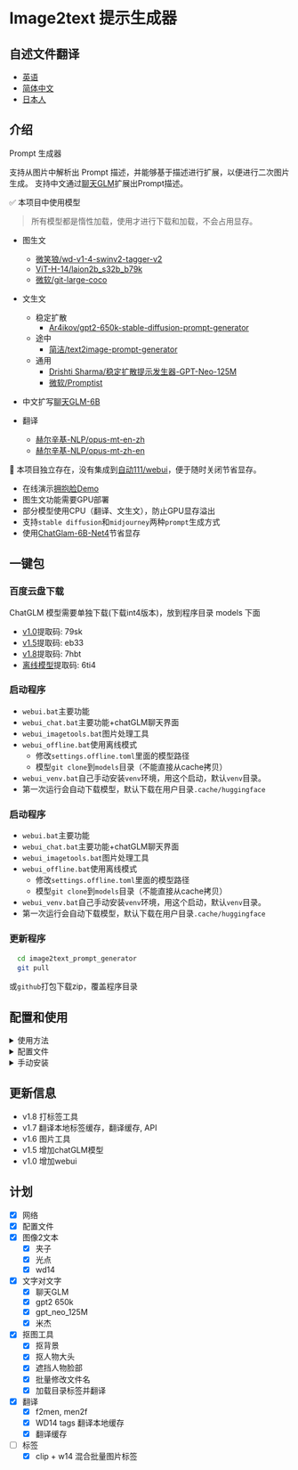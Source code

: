# Image2text 提示生成器

## 自述文件翻译

-   [英语](README.en.md)
-   [简体中文](README.md)
-   [日本人](README.ja.md)

## 介绍

Prompt 生成器

支持从图片中解析出 Prompt 描述，并能够基于描述进行扩展，以便进行二次图片生成。
支持中文通过[聊天GLM](https://github.com/THUDM/ChatGLM-6B)扩展出Prompt描述。

✅ 本项目中使用模型

> 所有模型都是惰性加载，使用才进行下载和加载，不会占用显存。

-   图生文
    -   [微笑狼/wd-v1-4-swinv2-tagger-v2](https://huggingface.co/SmilingWolf/wd-v1-4-swinv2-tagger-v2)
    -   [ViT-H-14/laion2b_s32b_b79k](https://huggingface.co/ViT-H-14/laion2b_s32b_b79k)
    -   [微软/git-large-coco](https://huggingface.co/microsoft/git-large-coco)

-   文生文
    -   稳定扩散
        -   [Ar4ikov/gpt2-650k-stable-diffusion-prompt-generator](https://huggingface.co/Ar4ikov/gpt2-650k-stable-diffusion-prompt-generator)
    -   途中
        -   [简洁/text2image-prompt-generator](https://huggingface.co/succinctly/text2image-prompt-generator)
    -   通用
        -   [Drishti Sharma/稳定扩散提示发生器-GPT-Neo-125M](https://huggingface.co/DrishtiSharma/StableDiffusion-Prompt-Generator-GPT-Neo-125M)
        -   [微软/Promptist](https://huggingface.co/microsoft/Promptist)

-   中文扩写[聊天GLM-6B](https://github.com/THUDM/ChatGLM-6B)

-   翻译
    -   [赫尔辛基-NLP/opus-mt-en-zh](https://huggingface.co/Helsinki-NLP/opus-mt-en-zh)
    -   [赫尔辛基-NLP/opus-mt-zh-en](https://huggingface.co/Helsinki-NLP/opus-mt-zh-en)

🚩 本项目独立存在，没有集成到[自动111/webui](https://github.com/AUTOMATIC1111/stable-diffusion-webui)，便于随时关闭节省显存。

-   在线演示[拥抱脸Demo](https://huggingface.co/spaces/hahahafofo/image2text_prompt_generator)
-   图生文功能需要GPU部署
-   部分模型使用CPU（翻译、文生文），防止GPU显存溢出
-   支持`stable diffusion`和`midjourney`两种`prompt`生成方式
-   使用[ChatGlam-6B-Net4](https://huggingface.co/THUDM/chatglm-6b-int4)节省显存

## 一键包

### 百度云盘下载

ChatGLM 模型需要单独下载(下载int4版本)，放到程序目录 models 下面

-   [v1.0](https://pan.baidu.com/s/1pKtpPmiuliX7rf0z-5HY_w?pwd=79sk)提取码: 79sk
-   [v1.5](https://pan.baidu.com/s/1vMzDGbtTO0-CD7wk-4GrcQ?pwd=eb33)提取码: eb33
-   [v1.8](https://pan.baidu.com/s/1bup8Oa56e_S4andbU8wk0g?pwd=7hbt)提取码: 7hbt
-   [离线模型](https://pan.baidu.com/s/1_Hs-MRjSxg0gaIRDaUTD8Q?pwd=6ti4)提取码: 6ti4

### 启动程序

-   `webui.bat`主要功能
-   `webui_chat.bat`主要功能+chatGLM聊天界面
-   `webui_imagetools.bat`图片处理工具
-   `webui_offline.bat`使用离线模式
    -   修改`settings.offline.toml`里面的模型路径
    -   模型`git clone`到`models`目录（不能直接从cache拷贝）
-   `webui_venv.bat`自己手动安装`venv`环境，用这个启动，默认`venv`目录。
-   第一次运行会自动下载模型，默认下载在用户目录`.cache/huggingface`

### 启动程序

-   `webui.bat`主要功能
-   `webui_chat.bat`主要功能+chatGLM聊天界面
-   `webui_imagetools.bat`图片处理工具
-   `webui_offline.bat`使用离线模式
    -   修改`settings.offline.toml`里面的模型路径
    -   模型`git clone`到`models`目录（不能直接从cache拷贝）
-   `webui_venv.bat`自己手动安装`venv`环境，用这个启动，默认`venv`目录。
-   第一次运行会自动下载模型，默认下载在用户目录`.cache/huggingface`

### 更新程序

```bash
  cd image2text_prompt_generator
  git pull
```

或`github`打包下载zip，覆盖程序目录

## 配置和使用

<details>
<summary>使用方法</summary>

### prompt优化模型

-   `mircosoft`生成简单描述 (`stable diffusion`)
-   `mj`生成随机描述 (`midjourney`)
-   `gpt2 650k`和`gpt_neo_125M`生成更复杂的描述

![img.png](./img/param.png)

### 文生文

-   中文翻译到英文
-   中文通过[ChatGlam-6B-Net4](https://huggingface.co/THUDM/chatglm-6b-int4)扩写为复杂描述
-   翻译为英文
-   通过prompt优化模型生成

![img.png](./img/text2text.png)

### 图生文

-   clip 用于 多人，场景复杂,占用显存高(>8G)
-   blip 用于 人物和场景简单
-   wd14 用于 人物
-   prompt 生成会自动合并 blip或clip + wd14

![img.png](./img/image2text.png)

## 图片处理工具

-   批量扣背景
-   糊脸（炼衣服用）
-   扣大头
-   批量改名（正则）
-   打标签 （Clip+W14标签和翻译）

![img.png](./img/imagetools.png)![img.png](./img/imagetools.tags.png)

## chatglm 生成

### 硬件需求

| **量化等级**  | **最低 GPU 显存**（推理） | **最低 GPU 显存**（高效参数微调） |
| --------- | ----------------- | --------------------- |
| FP16（无量化） | 13GB              | 14GB                  |
| 整数8       | 8GB               | 9GB                   |
| 整数4       | 6GB               | 7GB                   |

![img.png](./img/chatglm.png)

## 浏览器插件

来源于`chatGPTBox`项目，修改部分提示词语

-   使用`api.bat`启动

-   配置`chatGPTBox`插件为 自定义模型`http://localhost:8000/chat/completions`

-   在[发布](https://github.com/zhongpei/image2text_prompt_generator/releases)里面下载插件

-   [修改版插件](https://github.com/zhongpei/chatGPTBox)

## 限制

-   不支持`cuda`，不建议使用clip
-   显存&lt;6G, 不建议使用ChatGLM

</details>

<details>
<summary>配置文件</summary>

`settings.toml`

```toml
[server]
port = 7869 # 端口
host = '127.0.0.1' # 局域网访问需要改成 "0.0.0.0"
enable_queue = true # chat功能需要开启，如错误，需要关闭代理
queue_size = 10
show_api = false
debug = true

[chatglm]
model = "THUDM/chatglm-6b-int4" # THUDM/chatglm-6b-int4 THUDM/chatglm-6b-int8 THUDM/chatglm-6b

# 本地模型
# model = "./models/chatglm-6b-int8" 

device = "cuda" # cpu mps cuda
enable_chat = false # 是否启用聊天功能
local_files_only = false # 是否只使用本地模型
```

## 离线模型

请参考[ChatGLM本地加载模型](https://github.com/THUDM/ChatGLM-6B#从本地加载模型)模型`git clone`到`models`目录（不能直接从`cache`拷贝），然后修改`settings-offline.toml`里面的模型路径

-   windows路径最好使用绝对路径，不要包含中文
-   linux/mac路径可以使用相对路径
-   模型目录结构参考

![img.png](./img/setting.offline.png)

`settings-offline.toml`

```toml
[generator]
enable = true # 是否启用generator功能
device = "cuda" # cpu mps cuda
fix_sd_prompt = true # 是否修复sd prompt
# models
microsoft_model = "./Promptist"
gpt2_650k_model = "./gpt2-650k-stable-diffusion-prompt-generator"
gpt_neo_125m_model = "./StableDiffusion-Prompt-Generator-GPT-Neo-125M"
mj_model = "./text2image-prompt-generator"
local_files_only = true # 是否只使用本地模型


[translate]
enable = true # 是否启用翻译功能
device = "cuda" # cpu mps cuda
local_files_only = true # 是否只使用本地模型
zh2en_model = "./models/opus-mt-zh-en"
en2zh_model = "./models/opus-mt-en-zh"

cache_dir = "./data/translate_cache" # 翻译缓存目录

[chatglm]
# 本地模型 https://github.com/THUDM/ChatGLM-6B#从本地加载模型
model = ".\\models\\chatglm-6b-int4" # ./chatglm-6b-int4 ./chatglm-6b-int8 ./chatglm-6b
## windows 绝对路径配置方法
# model = "E:\\zhangsan\\models\\chatglm-6b-int4" 
device = "cuda" # cpu mps cuda
enable_chat = true # 是否启用聊天功能
local_files_only = true # 是否只使用本地模型


```

## hg cache 配置

防止c盘沾满，可以配置`cache`目录到其他盘

![img.png](./img/hg_cache.png)

</details>

<details>
<summary>手动安装</summary>

## 手动安装

首先，确保您的计算机已经安装了`Python3.10`。如果您尚未安装
Python，请前往官方网站（<https://www.python.org/downloads/）下载并安装最新版本的>`Python3.10`。
接着，下载并解压缩我们的工具安装包。
打开命令行窗口（Windows 用户可以按下 Win + R 键，在运行框中输入 “cmd” 并按下回车键打开命令行窗口），并进入到工具安装包所在的目录。
在命令行窗口中输入以下命令安装所需的依赖项：

```bash
git clone https://huggingface.co/spaces/hahahafofo/image2text_prompt_generator
cd image2text_prompt_generator

# 建立虚拟环境
python -m "venv" venv
# 激活环境 linux & mac 
./venv/bin/activate
# 激活环境 windows
.\venv\Scripts\activate


# gpu 加速
pip install torch==2.0.0+cu118 torchvision==0.15.1+cu118 --extra-index-url https://download.pytorch.org/whl/cu118

pip install --upgrade -r requirements.txt
  
```

这将自动安装所需的 Python 依赖项。
安装完成后，您可以运行以下命令启动工具：

```bash
# 激活环境 linux & mac
./venv/bin/activate
# 激活环境 windows
.\venv\Scripts\activate

# 运行程序
python app.py
    
```

这将启动工具并在您的浏览器中打开工具的主页。如果您的浏览器没有自动打开，请手动输入以下网址：http&#x3A;//localhost:7869/
工具现在已经成功安装并启动了。您可以按照工具的说明文档，开始使用它来处理您的图片数据。

</details>

## 更新信息

-   v1.8 打标签工具
-   v1.7 翻译本地标签缓存，翻译缓存, API
-   v1.6 图片工具
-   v1.5 增加chatGLM模型
-   v1.0 增加webui

## 计划

-   [x] 网络
-   [x] 配置文件
-   [x] 图像2文本
    -   [x] 夹子
    -   [x] 光点
    -   [x] wd14
-   [x] 文字对文字
    -   [x] 聊天GLM
    -   [x] gpt2 650k
    -   [x] gpt_neo_125M
    -   [x] 米杰
-   [x] 抠图工具
    -   [x] 抠背景
    -   [x] 抠人物大头
    -   [x] 遮挡人物脸部
    -   [x] 批量修改文件名
    -   [x] 加载目录标签并翻译
-   [x] 翻译
    -   [x] f2men, men2f
    -   [x] WD14 tags 翻译本地缓存
    -   [x] 翻译缓存
-   [ ] 标签
    -   [x] clip + w14 混合批量图片标签
